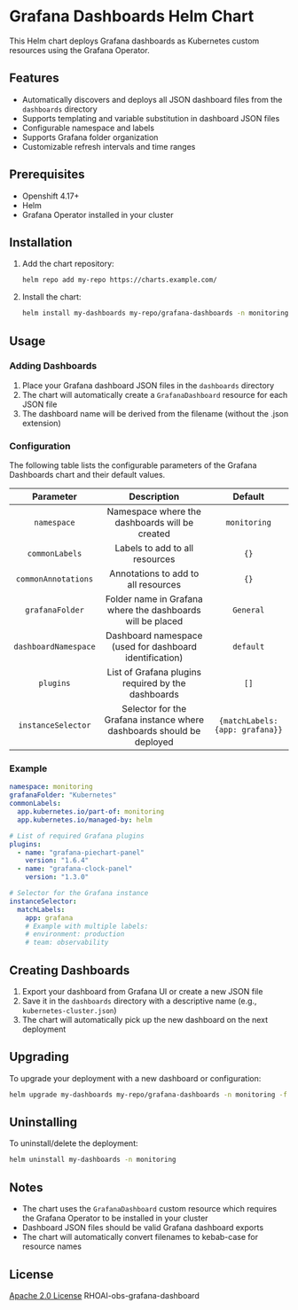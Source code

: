 # Grafana Dashboards Helm Chart

This Helm chart deploys Grafana dashboards as Kubernetes custom resources using the Grafana Operator.

## Features

- Automatically discovers and deploys all JSON dashboard files from the `dashboards` directory
- Supports templating and variable substitution in dashboard JSON files
- Configurable namespace and labels
- Supports Grafana folder organization
- Customizable refresh intervals and time ranges

## Prerequisites

- Openshift 4.17+
- Helm
- Grafana Operator installed in your cluster

## Installation

1. Add the chart repository:
   ```bash
   helm repo add my-repo https://charts.example.com/
   ```

2. Install the chart:
   ```bash
   helm install my-dashboards my-repo/grafana-dashboards -n monitoring
   ```

## Usage

### Adding Dashboards

1. Place your Grafana dashboard JSON files in the `dashboards` directory
2. The chart will automatically create a `GrafanaDashboard` resource for each JSON file
3. The dashboard name will be derived from the filename (without the .json extension)

### Configuration

The following table lists the configurable parameters of the Grafana Dashboards chart and their default values.

|      Parameter       |                        Description                         |   Default    |
| :------------------: | :--------------------------------------------------------: | :----------: |
|     `namespace`      |       Namespace where the dashboards will be created       | `monitoring` |
|    `commonLabels`    |               Labels to add to all resources               |     `{}`     |
| `commonAnnotations`  |            Annotations to add to all resources             |     `{}`     |
|   `grafanaFolder`    | Folder name in Grafana where the dashboards will be placed |  `General`   |
| `dashboardNamespace` |  Dashboard namespace (used for dashboard identification)   |  `default`   |
| `plugins` | List of Grafana plugins required by the dashboards | `[]` |
| `instanceSelector` | Selector for the Grafana instance where dashboards should be deployed | `{matchLabels: {app: grafana}}` |

### Example

```yaml
namespace: monitoring
grafanaFolder: "Kubernetes"
commonLabels:
  app.kubernetes.io/part-of: monitoring
  app.kubernetes.io/managed-by: helm

# List of required Grafana plugins
plugins:
  - name: "grafana-piechart-panel"
    version: "1.6.4"
  - name: "grafana-clock-panel"
    version: "1.3.0"

# Selector for the Grafana instance
instanceSelector:
  matchLabels:
    app: grafana
    # Example with multiple labels:
    # environment: production
    # team: observability
```

## Creating Dashboards

1. Export your dashboard from Grafana UI or create a new JSON file
2. Save it in the `dashboards` directory with a descriptive name (e.g., `kubernetes-cluster.json`)
3. The chart will automatically pick up the new dashboard on the next deployment

## Upgrading

To upgrade your deployment with a new dashboard or configuration:

```bash
helm upgrade my-dashboards my-repo/grafana-dashboards -n monitoring -f values.yaml
```

## Uninstalling

To uninstall/delete the deployment:

```bash
helm uninstall my-dashboards -n monitoring
```

## Notes

- The chart uses the `GrafanaDashboard` custom resource which requires the Grafana Operator to be installed in your cluster
- Dashboard JSON files should be valid Grafana dashboard exports
- The chart will automatically convert filenames to kebab-case for resource names

## License

[Apache 2.0 License](https://www.apache.org/licenses/LICENSE-2.0) RHOAI-obs-grafana-dashboard
